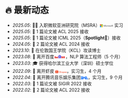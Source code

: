 # 🔥 最新动态

- *2025.05*: 🧑‍💻 入职微软亚洲研究院（MSRA）<img src='/images/microsoft_logo.svg' style="width: 3em; vertical-align: middle;"> 实习  
- *2025.05*: 🎉 1 篇论文被 ACL 2025 接收  
- *2025.05*: 🎉 1 篇论文被 ICML 2025（**Spotlight**🌟）接收  
- *2024.05*: 🎉 2 篇论文被 ACL 2024 接收  
- *2023.10*: 🚀 在伦敦国王学院（KCL）攻读博士  
- *2023.08*: 👋 离开百度<img src='/images/baidu-ar21~bgwhite.svg' style="width: 2.6em; vertical-align: middle;">，NLP 算法工程师（5 个月）  
- *2023.03*: 🎓 获得哈尔滨工业大学（深圳）硕士学位  
- *2022.09*: 👋 离开虾皮 <img src='/images/shopee.svg' style="width: 2.6em; vertical-align: middle;">，实习生，4 个月  
- *2022.04*: 👋 离开腾讯音乐娱乐集团<img src='/images/Tencent_Music.svg' style="width: 1.7em; vertical-align: middle;">，实习生，9 个月  
- *2022.03*: 🎉 1 篇论文被 SIGIR 2022 接收  
- *2022.02*: 🎉 2 篇论文被 ACL 2022 接收  



[//]: # ()
[//]: # (- *2023.04*: 🔥 We release [AudioGPT]&#40;https://github.com/AIGC-Audio/AudioGPT&#41; &#40;⭐️6k+&#41;)

[//]: # ()
[//]: # (- *2023.04*: 🎉 One paper &#40;[Make-an-Audio]&#40;https://text-to-audio.github.io/&#41;&#41; is accepted by ICML 2023)

[//]: # ()
[//]: # (- *2023.01*: DiffSinger was introduced in [a very popular video]&#40;https://www.bilibili.com/video/BV1uM411t7ZJ&#41; &#40;2000k+ views&#41; in Bilibili!)

[//]: # ()
[//]: # (- *2023.01*: Three papers are accepted by ICLR 2023!)

[//]: # ()
[//]: # (- *2023.01*: I join [Bytedance AI Lab, Speech & Audio Team]&#40;https://ailab.bytedance.com/&#41; <img src='./images/tiktok.png' style='width: 6em;'> as a research scientist in Singapore!)

[//]: # ()
[//]: # (- *2022.12*: 🎉 My [google scholar]&#40;https://scholar.google.com/citations?user=4FA6C0AAAAAJ&#41; citations have exceeded 2000!)

[//]: # ()
[//]: # (- *2022.02*: I release a modern and responsive academic personal [homepage template]&#40;https://github.com/RayeRen/acad-homepage.github.io&#41;. Welcome to STAR and FORK!)